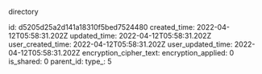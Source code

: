 directory

id: d5205d25a2d141a18310f5bed7524480
created_time: 2022-04-12T05:58:31.202Z
updated_time: 2022-04-12T05:58:31.202Z
user_created_time: 2022-04-12T05:58:31.202Z
user_updated_time: 2022-04-12T05:58:31.202Z
encryption_cipher_text: 
encryption_applied: 0
is_shared: 0
parent_id: 
type_: 5